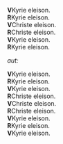 **V**Kyrie eleison.\
**R**Kyrie eleison.\
**V**Christe eleison.\
**R**Christe eleison.\
**V**Kyrie eleison.\
**R**Kyrie eleison.

*aut:*

**V**Kyrie eleison.\
**R**Kyrie eleison.\
**V**Kyrie eleison.\
**R**Christe eleison.\
**V**Christe eleison.\
**R**Christe eleison.\
**V**Kyrie eleison.\
**R**Kyrie eleison.\
**V**Kyrie eleison.
